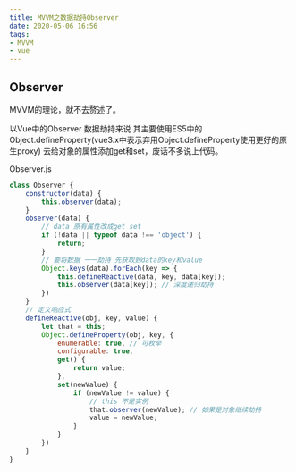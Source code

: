 ```yaml
---
title: MVVM之数据劫持Observer
date: 2020-05-06 16:56
tags: 
- MVVM
- vue
---
```


## Observer

MVVM的理论，就不去赘述了。

以Vue中的Observer 数据劫持来说 其主要使用ES5中的Object.defineProperty(vue3.x中表示弃用Object.defineProperty使用更好的原生proxy) 去给对象的属性添加get和set，废话不多说上代码。

Observer.js

``` js
class Observer {
    constructor(data) {
        this.observer(data);
    }
    observer(data) {
        // data 原有属性改成get set
        if (!data || typeof data !== 'object') {
            return;
        }
        // 要将数据 一一劫持 先获取到data的key和value
        Object.keys(data).forEach(key => {
            this.defineReactive(data, key, data[key]);
            this.observer(data[key]); // 深度递归劫持    
        })
    }
    // 定义响应式
    defineReactive(obj, key, value) {
        let that = this;
        Object.defineProperty(obj, key, {
            enumerable: true, // 可枚举
            configurable: true,
            get() {
                return value;
            },
            set(newValue) {
                if (newValue != value) {
                    // this 不是实例
                    that.observer(newValue); // 如果是对象继续劫持
                    value = newValue;
                }
            }
        })
    }
}
```
